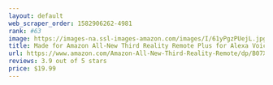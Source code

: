 ```yaml
---
layout: default 
﻿web_scraper_order: 1582906262-4981
rank: #63
image: https://images-na.ssl-images-amazon.com/images/I/61yPgzPUejL.jpg
title: Made for Amazon All-New Third Reality Remote Plus for Alexa Voice Remote (2nd Gen)
url: https://www.amazon.com/Amazon-All-New-Third-Reality-Remote/dp/B07XNVLPDW/ref=zg_mw_amazon-devices_63?_encoding=UTF8&psc=1&refRID=6VMZG7Z8NQN54MF293SQ
reviews: 3.9 out of 5 stars
price: $19.99 
---
```

